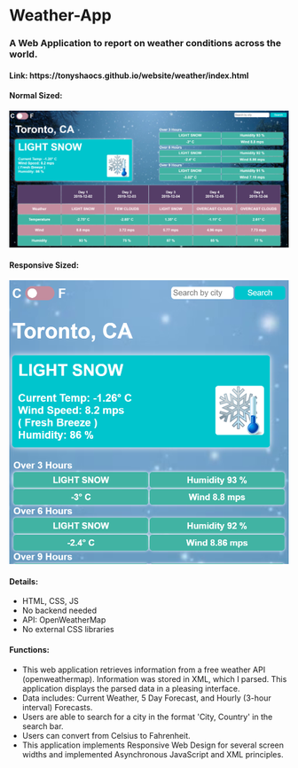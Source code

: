 # Weather-App
<h3>A Web Application to report on weather conditions across the world.</h3>

<h4>Link: https://tonyshaocs.github.io/website/weather/index.html</h3>

<h4>Normal Sized:</h4>

![alt text](https://github.com/tonyshaocs/Weather-App/blob/master/display-images/Example.png)

<h4>Responsive Sized:</h4>

![alt text](https://github.com/tonyshaocs/Weather-App/blob/master/display-images/responsive_example.png)

<h4>Details:</h4>
<ul>
  <li>HTML, CSS, JS</li>
  <li>No backend needed</li>
  <li>API: OpenWeatherMap</li>
  <li>No external CSS libraries</li>
</ul>

<h4>Functions:</h4>
<ul>
<li>
This web application retrieves information from a free weather API (openweathermap). Information was stored in XML, which I parsed. This application displays the parsed data in a pleasing interface. 
</li>
<li>
Data includes: Current Weather, 5 Day Forecast, and Hourly (3-hour interval) Forecasts. 
</li>
<li>
Users are able to search for a city in the format 'City, Country' in the search bar.
</li>
<li>
Users can convert from Celsius to Fahrenheit.
</li>
<li>
This application implements Responsive Web Design for several screen widths and implemented Asynchronous JavaScript and XML principles.
</li>
</ul>



